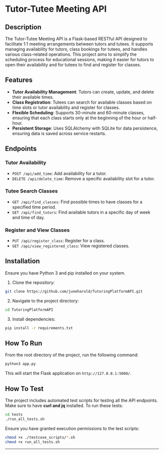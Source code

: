 # Tutor-Tutee Meeting API

## Description

The Tutor-Tutee Meeting API is a Flask-based RESTful API designed to facilitate 1:1 meeting arrangements between tutors and tutees. It supports managing availability for tutors, class bookings for tutees, and handles various class-related operations. This project aims to simplify the scheduling process for educational sessions, making it easier for tutors to open their availability and for tutees to find and register for classes.

## Features

- **Tutor Availability Management**: Tutors can create, update, and delete their available times.
- **Class Registration**: Tutees can search for available classes based on time slots or tutor availability and register for classes.
- **Flexible Scheduling**: Supports 30-minute and 60-minute classes, ensuring that each class starts only at the beginning of the hour or half-hour.
- **Persistent Storage**: Uses SQLAlchemy with SQLite for data persistence, ensuring data is saved across service restarts.

## Endpoints

### Tutor Availability
- `POST /api/add_time`: Add availability for a tutor.
- `DELETE /api/delete_time`: Remove a specific availability slot for a tutor.

### Tutee Search Classes
- `GET /api/find_classes`: Find possible times to have classes for a specified time period.
- `GET /api/find_tutors`: Find available tutors in a specific day of week and time of day.

### Register and View Classes
- `PUT /api/register_class`: Register for a class.
- `GET /api/view_registered_class`: View registered classes.

## Installation

Ensure you have Python 3 and pip installed on your system.

1. Clone the repository:
```bash
git clone https://github.com/juneharold/TutoringPlatformAPI.git
```

2. Navigate to the project directory:
```bash
cd TutoringPlatformAPI
```

3. Install dependencies:
```bash
pip install -r requirements.txt
```

## How To Run

From the root directory of the project, run the following command:

```bash
python3 app.py
```

This will start the Flask application on `http://127.0.0.1:5000/`.

## How To Test

The project includes automated test scripts for testing all the API endpoints. Make sure to have **curl and jq** installed. To run these tests:

```bash
cd tests
./run_all_tests.sh
```

Ensure you have granted execution permissions to the test scripts:

```bash
chmod +x ./testcase_scripts/*.sh
chmod +x run_all_tests.sh
```

---

